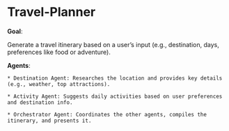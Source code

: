 # Travel-Planner

**Goal**: 

Generate a travel itinerary based on a user’s input (e.g., destination, days, preferences like food or adventure).

**Agents**:

    * Destination Agent: Researches the location and provides key details (e.g., weather, top attractions).

    * Activity Agent: Suggests daily activities based on user preferences and destination info.
    
    * Orchestrator Agent: Coordinates the other agents, compiles the itinerary, and presents it.